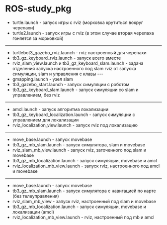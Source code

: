 # ROS-study_pkg

* turtle.launch - запуск игры с rviz (морковка крутиться вокруг черепахи)
* turtle2.launch - запуск игры с rviz (в этом случае вторая черепаха гоняется за морковкой)
---
* turtlebot3_gazebo_rviz.launch - rviz настроенный для черепахи  
* tb3_gz_keyboard_rviz.launch - запуск всего вместе  
* rviz_slam_view.launch и tb3_gz_keyboard_slam.launch - задача отделения запуска настроенного под slam rviz от запуска симуляции, slam и управления с клавы  ---
* gmapping.launch - узел slam  
* tb3_gazebo_start.launch - запуск симуляции с роботом  
* tb3_gz_keyboard_slam.launch - запуск симуляции со slam и управлением, без rviz  
---
* amcl.launch - запуск алгоритма локализации  
* tb3_gz_keyboard_localization.launch - запуск симуляции с управлением для локализации  
* rviz_localization_view.launch - запуск rviz под локализацию  
---
* move_base.launch - запуск movebase  
* tb3_gz_mb_slam.launch - запуск симулятора, slam и movebase  
* rviz_slam_mb_view.launch - запуск rviz, заточенного под slam и movebase  
* tb3_gz_mb_localization.launch - запуск симуляции, movebase и amcl  
* rviz_localization_mb_view.launch - запуск rviz, настроенного под amcl и movebase  
---
* move_base.launch - запуск movebase  
* tb3_gz_mb_slam.launch - запуск симулятора с навигацией по карте (без телеуправления)  
* rviz_slam_mb_view - запуск rviz, настроенный под slam и movebase  
* tb3_gz_mb_localization.launch - запуск симуляции, movebase и локализации (amcl)  
* rviz_localization_mb_view.launch - rviz, настроенный под mb и amcl  
